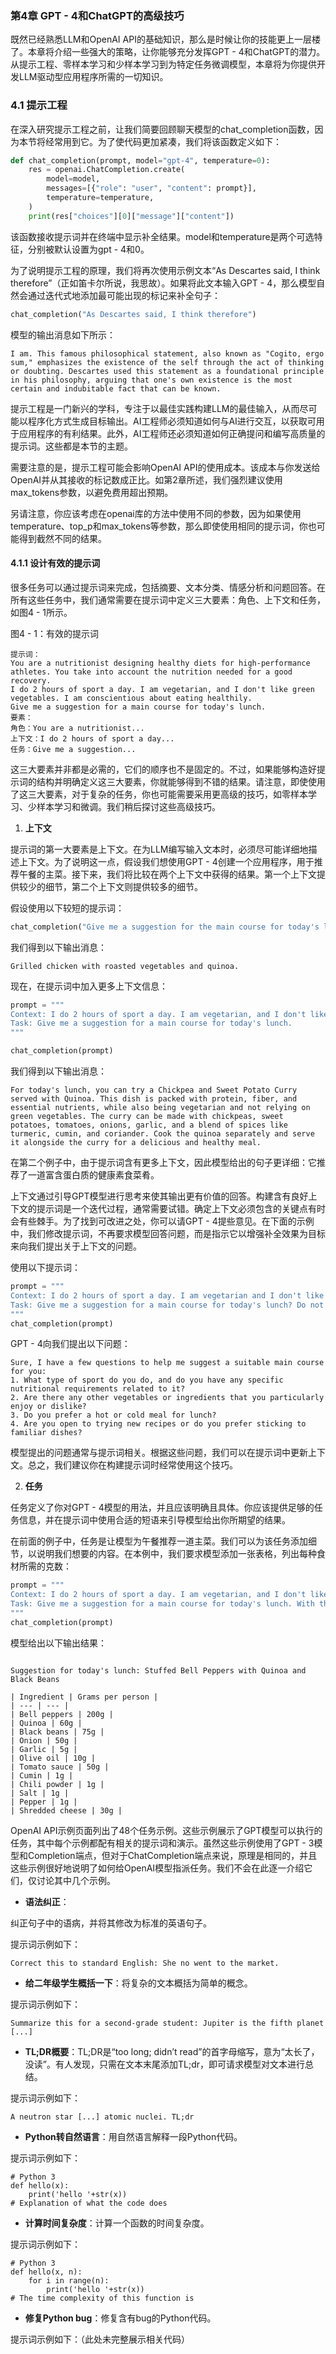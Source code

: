 ### 第4章 GPT - 4和ChatGPT的高级技巧

既然已经熟悉LLM和OpenAI API的基础知识，那么是时候让你的技能更上一层楼了。本章将介绍一些强大的策略，让你能够充分发挥GPT - 4和ChatGPT的潜力。从提示工程、零样本学习和少样本学习到为特定任务微调模型，本章将为你提供开发LLM驱动型应用程序所需的一切知识。

### 4.1 提示工程

在深入研究提示工程之前，让我们简要回顾聊天模型的chat_completion函数，因为本节将经常用到它。为了使代码更加紧凑，我们将该函数定义如下：

```python
def chat_completion(prompt, model="gpt-4", temperature=0):
    res = openai.ChatCompletion.create(
        model=model,
        messages=[{"role": "user", "content": prompt}],
        temperature=temperature,
    )
    print(res["choices"][0]["message"]["content"])
```

该函数接收提示词并在终端中显示补全结果。model和temperature是两个可选特征，分别被默认设置为gpt - 4和0。

为了说明提示工程的原理，我们将再次使用示例文本“As Descartes said, I think therefore”（正如笛卡尔所说，我思故）。如果将此文本输入GPT - 4，那么模型自然会通过迭代式地添加最可能出现的标记来补全句子：

```python
chat_completion("As Descartes said, I think therefore")
```
模型的输出消息如下所示：
```
I am. This famous philosophical statement, also known as "Cogito, ergo sum," emphasizes the existence of the self through the act of thinking or doubting. Descartes used this statement as a foundational principle in his philosophy, arguing that one's own existence is the most certain and indubitable fact that can be known.
```

提示工程是一门新兴的学科，专注于以最佳实践构建LLM的最佳输入，从而尽可能以程序化方式生成目标输出。AI工程师必须知道如何与AI进行交互，以获取可用于应用程序的有利结果。此外，AI工程师还必须知道如何正确提问和编写高质量的提示词。这些都是本节的主题。

需要注意的是，提示工程可能会影响OpenAI API的使用成本。该成本与你发送给OpenAI并从其接收的标记数成正比。如第2章所述，我们强烈建议使用max_tokens参数，以避免费用超出预期。

另请注意，你应该考虑在openai库的方法中使用不同的参数，因为如果使用temperature、top_p和max_tokens等参数，那么即使使用相同的提示词，你也可能得到截然不同的结果。

#### 4.1.1 设计有效的提示词

很多任务可以通过提示词来完成，包括摘要、文本分类、情感分析和问题回答。在所有这些任务中，我们通常需要在提示词中定义三大要素：角色、上下文和任务，如图4 - 1所示。

图4 - 1：有效的提示词
```
提示词：
You are a nutritionist designing healthy diets for high-performance athletes. You take into account the nutrition needed for a good recovery.
I do 2 hours of sport a day. I am vegetarian, and I don't like green vegetables. I am conscientious about eating healthily.
Give me a suggestion for a main course for today's lunch.
要素：
角色：You are a nutritionist...
上下文：I do 2 hours of sport a day...
任务：Give me a suggestion...
```

这三大要素并非都是必需的，它们的顺序也不是固定的。不过，如果能够构造好提示词的结构并明确定义这三大要素，你就能够得到不错的结果。请注意，即使使用了这三大要素，对于复杂的任务，你也可能需要采用更高级的技巧，如零样本学习、少样本学习和微调。我们稍后探讨这些高级技巧。

1. **上下文**

提示词的第一大要素是上下文。在为LLM编写输入文本时，必须尽可能详细地描述上下文。为了说明这一点，假设我们想使用GPT - 4创建一个应用程序，用于推荐午餐的主菜。接下来，我们将比较在两个上下文中获得的结果。第一个上下文提供较少的细节，第二个上下文则提供较多的细节。

假设使用以下较短的提示词：

```python
chat_completion("Give me a suggestion for the main course for today's lunch.")
```

我们得到以下输出消息：

```
Grilled chicken with roasted vegetables and quinoa.
```

现在，在提示词中加入更多上下文信息：

```python
prompt = """
Context: I do 2 hours of sport a day. I am vegetarian, and I don't like green vegetables. I am conscientious about eating healthily.
Task: Give me a suggestion for a main course for today's lunch.
"""

chat_completion(prompt)
```

我们得到以下输出消息：

```
For today's lunch, you can try a Chickpea and Sweet Potato Curry served with Quinoa. This dish is packed with protein, fiber, and essential nutrients, while also being vegetarian and not relying on green vegetables. The curry can be made with chickpeas, sweet potatoes, tomatoes, onions, garlic, and a blend of spices like turmeric, cumin, and coriander. Cook the quinoa separately and serve it alongside the curry for a delicious and healthy meal.
```

在第二个例子中，由于提示词含有更多上下文，因此模型给出的句子更详细：它推荐了一道富含蛋白质的健康素食菜肴。

上下文通过引导GPT模型进行思考来使其输出更有价值的回答。构建含有良好上下文的提示词是一个迭代过程，通常需要试错。确定上下文必须包含的关键点有时会有些棘手。为了找到可改进之处，你可以请GPT - 4提些意见。在下面的示例中，我们修改提示词，不再要求模型回答问题，而是指示它以增强补全效果为目标来向我们提出关于上下文的问题。

使用以下提示词：

```python
prompt = """
Context: I do 2 hours of sport a day. I am vegetarian and I don't like green vegetables. I am very careful to eat healthily.
Task: Give me a suggestion for a main course for today's lunch? Do not perform the requested task! Instead, can you ask me questions about the context so that when I answer, you can perform the requested task more efficiently?
"""
chat_completion(prompt)
```

GPT - 4向我们提出以下问题：

```
Sure, I have a few questions to help me suggest a suitable main course for you:
1. What type of sport do you do, and do you have any specific nutritional requirements related to it?
2. Are there any other vegetables or ingredients that you particularly enjoy or dislike?
3. Do you prefer a hot or cold meal for lunch?
4. Are you open to trying new recipes or do you prefer sticking to familiar dishes?
```
模型提出的问题通常与提示词相关。根据这些问题，我们可以在提示词中更新上下文。总之，我们建议你在构建提示词时经常使用这个技巧。

2. **任务**

任务定义了你对GPT - 4模型的用法，并且应该明确且具体。你应该提供足够的任务信息，并在提示词中使用合适的短语来引导模型给出你所期望的结果。

在前面的例子中，任务是让模型为午餐推荐一道主菜。我们可以为该任务添加细节，以说明我们想要的内容。在本例中，我们要求模型添加一张表格，列出每种食材所需的克数：

```python
prompt = """
Context: I do 2 hours of sport a day. I am vegetarian, and I don't like green vegetables. I am conscientious about eating healthily.
Task: Give me a suggestion for a main course for today's lunch. With this suggestion, I also want a table with two columns where each row contains an ingredient of the main course. The first column of the table is the name of the ingredient. The second column of the table is the number of grams of that ingredient needed for one person. Do not give the recipe for preparing the main course.
"""
chat_completion(prompt)
```

模型给出以下输出结果：

```

Suggestion for today's lunch: Stuffed Bell Peppers with Quinoa and Black Beans

| Ingredient | Grams per person |
| --- | --- |
| Bell peppers | 200g |
| Quinoa | 60g |
| Black beans | 75g |
| Onion | 50g |
| Garlic | 5g |
| Olive oil | 10g |
| Tomato sauce | 50g |
| Cumin | 1g |
| Chili powder | 1g |
| Salt | 1g |
| Pepper | 1g |
| Shredded cheese | 30g |
```

OpenAI API示例页面列出了48个任务示例。这些示例展示了GPT模型可以执行的任务，其中每个示例都配有相关的提示词和演示。虽然这些示例使用了GPT - 3模型和Completion端点，但对于ChatCompletion端点来说，原理是相同的，并且这些示例很好地说明了如何给OpenAI模型指派任务。我们不会在此逐一介绍它们，仅讨论其中几个示例。

- **语法纠正**：


纠正句子中的语病，并将其修改为标准的英语句子。

提示词示例如下：

```
Correct this to standard English: She no went to the market.
```

- **给二年级学生概括一下**：将复杂的文本概括为简单的概念。

提示词示例如下：

```
Summarize this for a second-grade student: Jupiter is the fifth planet [...]
```

- **TL;DR概要**：TL;DR是“too long; didn’t read”的首字母缩写，意为“太长了，没读”。有人发现，只需在文本末尾添加TL;dr，即可请求模型对文本进行总结。

提示词示例如下：

```
A neutron star [...] atomic nuclei. TL;dr
```

- **Python转自然语言**：用自然语言解释一段Python代码。

提示词示例如下：

```
# Python 3
def hello(x):
    print('hello '+str(x))
# Explanation of what the code does
```

- **计算时间复杂度**：计算一个函数的时间复杂度。

提示词示例如下：

```
# Python 3
def hello(x, n):
    for i in range(n):
        print('hello '+str(x))
# The time complexity of this function is
```

- **修复Python bug**：修复含有bug的Python代码。

提示词示例如下：（此处未完整展示相关代码） 
